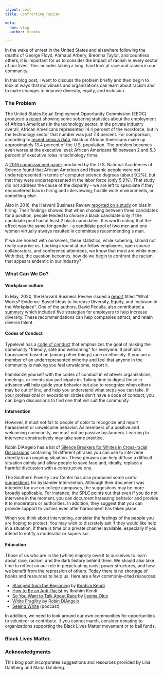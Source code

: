 ```yaml
---
layout: post
title: Confronting Racism

meta:
  nav: blog
  author: mtomko

---
```


In the wake of unrest in the United States and elsewhere following the
deaths of George Floyd, Ahmaud Arbery, Breonna Taylor, and countless
others, it is important for us to consider the impact of racism in
every sector of our lives. This includes taking a long, hard look at
race and racism in our community

In this blog post, I want to discuss the problem briefly and then
begin to look at ways that individuals and organizations can learn
about racism and to make changes to improve diversity, equity, and
inclusion.

### The Problem
The United States Equal Employment Opportunity Commission (EEOC)
produced a
[report](https://www.eeoc.gov/special-report/diversity-high-tech)
showing some sobering statistics about the employment of African
Americans in the technology sector. In the private industry overall,
African Americans represented 14.4 percent of the workforce, but in
the technology sector that number was just 7.4 percent. For
comparison, according to [recent census
data](https://www.census.gov/quickfacts/fact/table/US/RHI225218),
black or African Americans make up approximately 13.4 percent of the
U.S. population. The problem becomes even worse at the executive
level: African Americans fill between 2 and 5.3 percent of executive
roles in technology firms.

A [2016 commissioned
paper](https://www.nap.edu/read/24926/chapter/14#183) produced by the
U.S. National Academies of Science found that African American and
Hispanic people were not underrepresented in terms of computer science
degrees (about 9.2%), but that they were underrepresented in the labor
force (only 5.9%). That study did not address the cause of the
disparity - we are left to speculate if they encountered bias in
hiring and interviewing, hostile work environments, or something else.

Also in 2016, the Harvard Business Review [reported on a
study](https://hbr.org/2016/04/if-theres-only-one-woman-in-your-candidate-pool-theres-statistically-no-chance-shell-be-hired)
on bias in hiring. Their findings showed that when choosing between
three candidates for a position, people tended to choose a black
candidate only if the candidate pool had at least 2 black candidates.
It is worth noting that the effect was the same for gender - a
candidate pool of two men and one women virtually always resulted in
committees recommending a man.

If we are honest with ourselves, these statistics, while sobering,
should not really surprise us. Looking around at our fellow employees,
open source collaborators, and conference attendees, we know that most
are white men. With that, the question becomes, how do we begin to
confront the racism that appears endemic in our industry?

### What Can We Do?

#### Workplace culture
In May, 2020, the Harvard Business Review issued a
[report](https://www.umass.edu/employmentequity/what-works-evidence-based-ideas-increase-diversity-equity-and-inclusion-workplace)
titled "What Works? Evidence-Based Ideas to Increase Diversity,
Equity, and Inclusion in the Workplace". One of the authors, David
Pedulla, also contributed a
[summary](https://hbr.org/2020/05/diversity-and-inclusion-efforts-that-really-work)
which included five strategies for employers to help increase
diversity. These recommendations can help companies attract, and
retain diverse talent.

#### Codes of Conduct
Typelevel has a [code of
conduct](https://typelevel.org/code-of-conduct.html) that emphasizes
the goal of making the community "friendly, safe and welcoming" for
everyone. It prohibits harassment based on (among other things) race
or ethnicity. If you are a member of an underrepresented minority and
feel that anyone in the community is making you feel unwelcome, report
it.

Familiarize yourself with the codes of conduct in whatever
organizations, meetings, or events you participate in. Taking time to
digest these in advance will help guide your behavior but also to
recognize when others may be out of line, and help you understand what
steps you can take. If your professional or avocational circles don't
have a code of conduct, you can begin discussions to find one that
will suit the community.

#### Intervention
However, it must not fall to people of color to recognize and report
harassment or unwelcome behavior. As members of a positive and
welcoming community, we must not be passive bystanders. Learning to
intervene constructively may take some practice.

Robin DiAngelo has a list of [Silence Breakers for Whites in
Cross-racial
Discussions](https://robindiangelo.com/resources/attachment/silence-breakers-for-whites/)
containing 18 different phrases you can use to intervene directly in
an ongoing situation. These phrases can help diffuse a difficult
situation calmly and allow people to save face and, ideally, replace a
harmful discussion with a constructive one.

The Southern Poverty Law Center has also produced some useful
[suggestions](https://www.splcenter.org/20171005/splc-campus-guide-bystander-intervention)
for bystander intervention. Although their document was intended for
use on college campuses, the suggestions may be more broadly
applicable. For instance, the SPLC points out that even if you do not
intervene in the moment, you can document harassing behavior and
provide it to moderators or authorities. In addition, they suggest
that you can provide support to victims even after harassment has
taken place.

When you think about intervening, consider the feelings of the people
you are hoping to protect. You may wish to discretely ask if they
would like help in a situation, if there is time or a private channel
available, especially if you intend to notify a moderator or
supervisor.

#### Education
Those of us who are in the (white) majority owe it to ourselves to
learn about race, racism, and the dark history behind them. We should
also take time to reflect on our role in perpetuating racist power
structures, and how we benefit from the repression of others. Today
there is no shortage of books and resources to help us. Here are a few
commonly-cited resources:

* [Stamped from the Beginning](https://www.ibramxkendi.com/stamped) by [Ibrahim
  Kendi](https://www.ibramxkendi.com/)
* [How to Be an Anti-Racist](https://web.archive.org/web/20201001105306/https://www.ibramxkendi.com/how-to-be-an-antiracist-1) by Ibrahim Kendi
* [So You Want to Talk About Race](https://www.hachettebookgroup.com/titles/ijeoma-oluo/so-you-want-to-talk-about-race/9781580056779/) by [Ijeoma
  Oluo](http://www.ijeomaoluo.com/)
* [White Fragility](https://robindiangelo.com/publications/) by [Robin DiAngelo](https://robindiangelo.com/)
* [Seeing White](https://www.sceneonradio.org/seeing-white/) (podcast)

In addition, we need to look around our own communities for
opportunities to volunteer or contribute. If you cannot march,
consider donating to organizations supporting the Black Lives Matter
movement or to bail funds.


### Black Lives Matter.


### Acknowledgments
This blog post incorporates suggestions and resources provided by Lina
Dahlberg and Maria Dahlberg.

